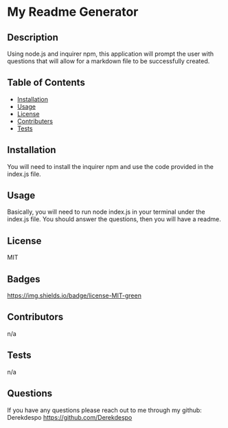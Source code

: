
# My Readme Generator

## Description

Using node.js and inquirer npm, this application will prompt the user with questions that will allow for a markdown file to be successfully created.

## Table of Contents
* [Installation](##installation)
* [Usage](##usage)
* [License](##license)
* [Contributers](##contributers)
* [Tests](##tests)

## Installation

You will need to install the inquirer npm and use the code provided in the index.js file.

## Usage

Basically, you will need to run node index.js in your terminal under the index.js file. You should answer the questions, then you will have a readme.

## License

MIT

## Badges

https://img.shields.io/badge/license-MIT-green

## Contributors

n/a

## Tests
    
n/a

## Questions

If you have any questions please reach out to me through my github: Derekdespo https://github.com/Derekdespo
